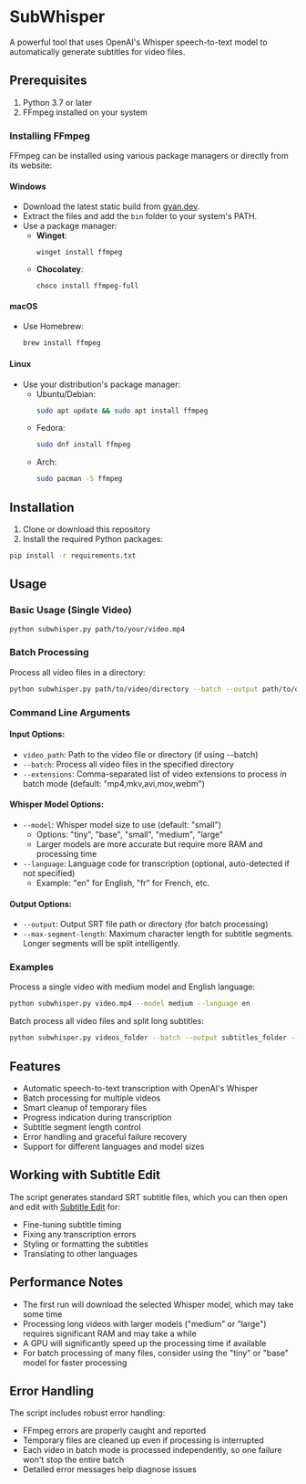 # SubWhisper

A powerful tool that uses OpenAI's Whisper speech-to-text model to automatically generate subtitles for video files.

## Prerequisites

1. Python 3.7 or later
2. FFmpeg installed on your system

### Installing FFmpeg

FFmpeg can be installed using various package managers or directly from its website:

#### Windows
- Download the latest static build from [gyan.dev](https://www.gyan.dev/ffmpeg/builds/).
- Extract the files and add the `bin` folder to your system's PATH.
- Use a package manager:
  - **Winget**:
    ```batch
    winget install ffmpeg
    ```
  - **Chocolatey**:
    ```batch
    choco install ffmpeg-full
    ```

#### macOS
- Use Homebrew:
  ```bash
  brew install ffmpeg
  ```

#### Linux
- Use your distribution's package manager:
  - Ubuntu/Debian:
    ```bash
    sudo apt update && sudo apt install ffmpeg
    ```
  - Fedora:
    ```bash
    sudo dnf install ffmpeg
    ```
  - Arch:
    ```bash
    sudo pacman -S ffmpeg
    ```

## Installation

1. Clone or download this repository
2. Install the required Python packages:

```bash
pip install -r requirements.txt
```

## Usage

### Basic Usage (Single Video)

```bash
python subwhisper.py path/to/your/video.mp4
```

### Batch Processing

Process all video files in a directory:

```bash
python subwhisper.py path/to/video/directory --batch --output path/to/output/directory
```

### Command Line Arguments

#### Input Options:
- `video_path`: Path to the video file or directory (if using --batch)
- `--batch`: Process all video files in the specified directory
- `--extensions`: Comma-separated list of video extensions to process in batch mode (default: "mp4,mkv,avi,mov,webm")

#### Whisper Model Options:
- `--model`: Whisper model size to use (default: "small")
  - Options: "tiny", "base", "small", "medium", "large"
  - Larger models are more accurate but require more RAM and processing time
- `--language`: Language code for transcription (optional, auto-detected if not specified)
  - Example: "en" for English, "fr" for French, etc.

#### Output Options:
- `--output`: Output SRT file path or directory (for batch processing)
- `--max-segment-length`: Maximum character length for subtitle segments. Longer segments will be split intelligently.

### Examples

Process a single video with medium model and English language:
```bash
python subwhisper.py video.mp4 --model medium --language en
```

Batch process all video files and split long subtitles:
```bash
python subwhisper.py videos_folder --batch --output subtitles_folder --max-segment-length 80
```

## Features

- Automatic speech-to-text transcription with OpenAI's Whisper
- Batch processing for multiple videos
- Smart cleanup of temporary files
- Progress indication during transcription
- Subtitle segment length control
- Error handling and graceful failure recovery
- Support for different languages and model sizes

## Working with Subtitle Edit

The script generates standard SRT subtitle files, which you can then open and edit with [Subtitle Edit](https://www.nikse.dk/subtitleedit/) for:

- Fine-tuning subtitle timing
- Fixing any transcription errors
- Styling or formatting the subtitles
- Translating to other languages

## Performance Notes

- The first run will download the selected Whisper model, which may take some time
- Processing long videos with larger models ("medium" or "large") requires significant RAM and may take a while
- A GPU will significantly speed up the processing time if available
- For batch processing of many files, consider using the "tiny" or "base" model for faster processing

## Error Handling

The script includes robust error handling:
- FFmpeg errors are properly caught and reported
- Temporary files are cleaned up even if processing is interrupted
- Each video in batch mode is processed independently, so one failure won't stop the entire batch
- Detailed error messages help diagnose issues 